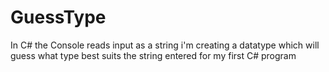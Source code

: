# GuessType
In C# the Console reads input as a string i'm creating a datatype which will guess what type best suits the string entered for my first C# program
